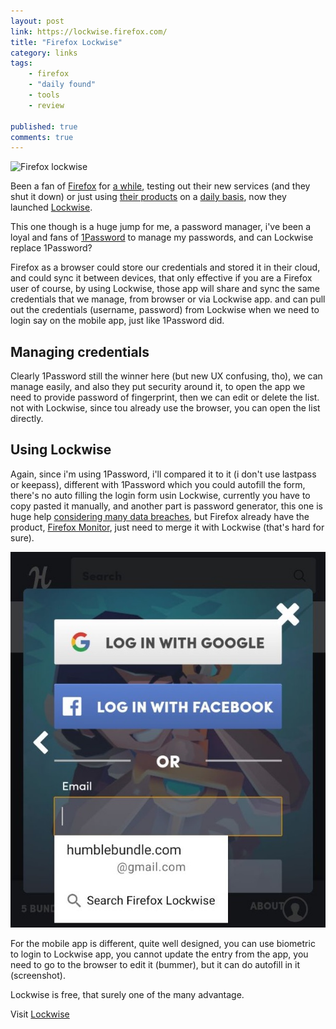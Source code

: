```yaml
---
layout: post
link: https://lockwise.firefox.com/
title: "Firefox Lockwise"
category: links
tags: 
    - firefox
    - "daily found"
    - tools
    - review

published: true
comments: true
---
```


![Firefox lockwise](https://lockwise.firefox.com/assets/images/lockwise-horizontal-logo.svg)

Been a fan of [Firefox](/2017/11/firefox-quantum) for [a while](/2016/05/firefox-testpilot), testing out their new services (and they shut it down) or just using [their products](https://www.mozilla.org/en-US/firefox/) on a [daily basis](https://getpocket.com/), now they launched [Lockwise](https://lockwise.firefox.com/).

This one though is a huge jump for me, a password manager, i've been a loyal and fans of [1Password](https://1password.com/) to manage my passwords, and can Lockwise replace 1Password?

Firefox as a browser could store our credentials and stored it in their cloud, and could sync it between devices, that only effective if you are a Firefox user of course, by using Lockwise, those app will share and sync the same credentials that we manage, from browser or via Lockwise app. and can pull out the credentials (username, password) from Lockwise when we need to login say on the mobile app, just like 1Password did.

<!--more-->

## Managing credentials
Clearly 1Password still the winner here (but new UX confusing, tho), we can manage easily, and also they put security around it, to open the app we need to provide password of fingerprint, then we can edit or delete the list. not with Lockwise, since tou already use the browser, you can open the list directly. 

## Using Lockwise
Again, since i'm using 1Password, i'll compared it to it (i don't use lastpass or keepass), different with 1Password which you could autofill the form, there's no auto filling the login form usin Lockwise, currently you have to copy pasted it manually, and another part is password generator, this one is huge help [considering many data breaches](https://haveibeenpwned.com/), but Firefox already have the product, [Firefox Monitor](https://monitor.firefox.com/), just need to merge it with Lockwise (that's hard for sure).


![](/images/posts/lockwise-app.jpg)

For the mobile app is different, quite well designed, you can use biometric to login to Lockwise app, you cannot update the entry from the app, you need to go to the browser to edit it (bummer), but it can do autofill in it (screenshot).

Lockwise is free, that surely one of the many advantage.

Visit [Lockwise](https://lockwise.firefox.com/)
